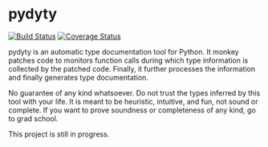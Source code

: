 # pydyty

[![Build Status](https://travis-ci.org/davidan1981/pydyty.svg?branch=master)](https://travis-ci.org/davidan1981/pydyty)
[![Coverage Status](https://coveralls.io/repos/github/davidan1981/pydyty/badge.svg?branch=master)](https://coveralls.io/github/davidan1981/pydyty?branch=master)

pydyty is an automatic type documentation tool for Python. It monkey patches
code to monitors function calls during which type information is collected
by the patched code. Finally, it further processes the information and
finally generates type documentation.

No guarantee of any kind whatsoever. Do not trust the types inferred by this
tool with your life. It is meant to be heuristic, intuitive, and fun, not
sound or complete. If you want to prove soundness or completeness of any
kind, go to grad school.

This project is still in progress.
